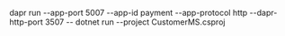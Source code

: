 ﻿dapr run --app-port 5007 --app-id payment --app-protocol http --dapr-http-port 3507 -- dotnet run --project CustomerMS.csproj
